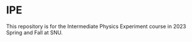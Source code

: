 # IPE
This repository is for the Intermediate Physics Experiment course in 2023 Spring and Fall at SNU.
